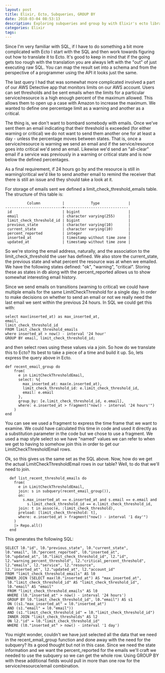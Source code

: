 ```yaml
---
layout: post
title: Elixir, Ecto, Subqueries, GROUP BY
date: 2018-03-04 08:53:13
description: Exploring subqueries and group by with Elixir's ecto library
categories: Elixir
tags:
---
```


Since I'm very familiar with SQL, if I have to do something a bit
more complicated with Ecto I start with the SQL and then work
towards figuring out how to translate it to Ecto. It's good to
keep in mind that if the going gets too rough with the translation
you are always left with the "out" of just executing raw SQL.
You can map the result set into a schema and from the perspective
of a programmer using the API it looks just the same.

The last query I had that was somewhat more complicated involved a
part of our AWS Detective app that monitors limits on our AWS account.
Users can set thresholds and be sent emails when the limits for
a particular service/resource is a high enough percent of the maximum
allowed. This allows them to open up a case with Amazon to increase
the maximum. We wanted to define one percentage limit as a warning and
another as a critical.

The thing is, we don't want to bombard somebody
with emails. Once we've sent them an email indicating that their threshold
is exceeded (for either warning or critical) we do not want to send them
another one for at least a day - unless the percentage moves between
states. That is, once a service/resource is warning we send an email and
if the service/resource goes into critical we'd send an email. Likewise
we'd send an "all-clear" email if a service was previously in a warning
or critical state and is now below the defined percentages.

As a final requirement, if 24 hours go by and the resource is still
in warning/critical we'd like to send another email to remind the
receiver that there is still an issue and they should take a look at it.

For storage of emails sent we defined a limit_check_threshold_emails
table. The structure of this table is:

```
          Column          |            Type             |
--------------------------+-----------------------------
 id                       | bigint                      |
 email                    | character varying(255)      |
 limit_check_threshold_id | bigint                      |
 previous_state           | character varying(10)       |
 current_state            | character varying(10)       |
 percent_reported         | integer                     |
 inserted_at              | timestamp without time zone |
 updated_at               | timestamp without time zone |
```

So we're storing the email address, naturally, and the association to
the limit_check_threshold the user has defined. We also store the
current_state, the previous state and what percent the resource was
at when we emailed. We have the following states defined: "ok",
"warning", "critical". Storing these as states in db along with the
percent_reported allows us to show somewhat interesting email history.

Since we send emails on transitions (warning to critical) we could have
multiple emails for the same LimitCheckThreshold for a single day. In
order to make decisions on whether to send an email or not we really
need the last email we sent within the previous 24 hours. In SQL we
could get this with:

```
select max(inserted_at) as max_inserted_at,
email,
limit_check_threshold_id
FROM limit_check_threshold_emails
where inserted_at > now() - interval '24 hour'
GROUP BY email, limit_check_threshold_id;
```

and then select rows using these values via a join. So how do we
translate this to Ecto? Its best to take a piece of a time and
build it up. So, lets express the query above in Ecto.

```
def recent_email_group do
    from(
      e in LimitCheckThresholdEmail,
      select: %{
        max_inserted_at: max(e.inserted_at),
        limit_check_threshold_id: e.limit_check_threshold_id,
        email: e.email
      },
      group_by: [e.limit_check_threshold_id, e.email],
      where: e.inserted_at > fragment("now() - interval '24 hours'")
    )
end
```

You can see we used a fragment to express the time frame that we
want to examine. We could have calculated this time in code and used it
directly as a substitution parameter in the code but we chose to use
a fragment. We used a map style select so we have "named" values we
can refer to when we get to having to somehow join this in order to
get our LimitCheckThresholdEmail rows.

Ok, so this gives us the same set as the SQL above. Now, how do we get
the actual LimitCheckThresholdEmail rows in our table? Well, to do that
we'll need to join.

```
  def list_recent_threshold_emails do
    from(
      e in LimitCheckThresholdEmail,
      join: s in subquery(recent_email_group()),
      on:
        s.max_inserted_at == e.inserted_at and s.email == e.email and
          s.limit_check_threshold_id == e.limit_check_threshold_id,
      join: t in assoc(e, :limit_check_threshold),
      preload: [limit_check_threshold: t],
      where: e.inserted_at > fragment("now() - interval '1 day'")
    )
    |> Repo.all()
  end
```

This generates the following SQL:

```
SELECT l0."id", l0."previous_state", l0."current_state",
l0."email", l0."percent_reported", l0."inserted_at",
l0."updated_at", l0."limit_check_threshold_id", l2."id",
l2."warning_percent_threshold", l2."critical_percent_threshold",
l2."emails", l2."service", l2."resource",
l2."inserted_at", l2."updated_at", l2."account_id"
FROM "limit_check_threshold_emails" AS l0
INNER JOIN (SELECT max(l0."inserted_at") AS "max_inserted_at",
 l0."limit_check_threshold_id" AS "limit_check_threshold_id",
 l0."email" AS "email"
 FROM "limit_check_threshold_emails" AS l0
 WHERE (l0."inserted_at" > now() - interval '24 hours')
 GROUP BY l0."limit_check_threshold_id", l0."email") AS s1
 ON ((s1."max_inserted_at" = l0."inserted_at")
 AND (s1."email" = l0."email"))
 AND (s1."limit_check_threshold_id" = l0."limit_check_threshold_id")
 INNER JOIN "limit_check_thresholds" AS l2
 ON l2."id" = l0."limit_check_threshold_id"
 WHERE (l0."inserted_at" > now() - interval '1 day')
```

You might wonder, couldn't we have just selected all the data that
we need in the recent_email_group function and done away with the
need for the subquery? Its a good thought but not in this case. Since
we need the state information and we want the percent_reported
for the emails we'll craft we needed to use the subquery so we can
get the whole row. Using GROUP BY with these additional fields would
pull in more than one row for the service/resource/email combination.
